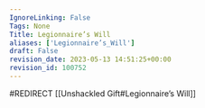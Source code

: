 ```yaml
---
IgnoreLinking: False
Tags: None
Title: Legionnaire’s Will
aliases: ['Legionnaire’s_Will']
draft: False
revision_date: 2023-05-13 14:51:25+00:00
revision_id: 100752
---
```


#REDIRECT [[Unshackled Gift#Legionnaire’s Will]]